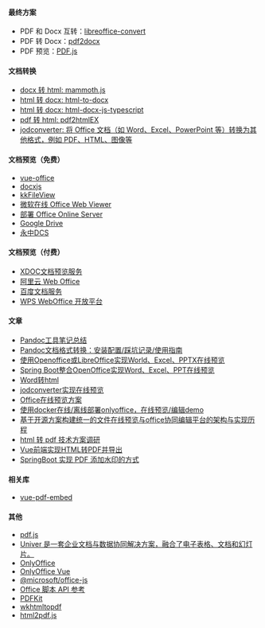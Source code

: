 #### 最终方案
- PDF 和 Docx 互转：[libreoffice-convert](https://github.com/elwerene/libreoffice-convert)
- PDF 转 Docx：[pdf2docx](https://github.com/ArtifexSoftware/pdf2docx)
- PDF 预览：[PDF.js](https://github.com/mozilla/pdf.js)

#### 文档转换
- [docx 转 html: mammoth.js](https://github.com/mwilliamson/mammoth.js)
- [html 转 docx: html-to-docx](https://github.com/privateOmega/html-to-docx)
- [html 转 docx: html-docx-js-typescript](https://github.com/caiyexiang/html-docx-js-typescript)
- [pdf 转 html: pdf2htmlEX](https://github.com/pdf2htmlEX/pdf2htmlEX)
- [jodconverter: 将 Office 文档（如 Word、Excel、PowerPoint 等）转换为其他格式，例如 PDF、HTML、图像等](https://github.com/jodconverter/jodconverter)

#### 文档预览（免费）
- [vue-office](https://github.com/501351981/vue-office)
- [docxjs](https://github.com/VolodymyrBaydalka/docxjs)
- [kkFileView](https://kkview.cn/zh-cn/index.html)
- [微软在线 Office Web Viewer](https://www.microsoft.com/en-us/microsoft-365/blog/2013/04/10/office-web-viewer-view-office-documents-in-a-browser/)
- [部署 Office Online Server](https://learn.microsoft.com/zh-cn/officeonlineserver/deploy-office-online-server)
- [Google Drive](https://drive.google.com/viewer?url=${encodeURIComponent(url)})
- [永中DCS](https://www.yozodcs.com/)

#### 文档预览（付费）
- [XDOC文档预览服务](https://view.xdocin.com/)
- [阿里云 Web Office](https://help.aliyun.com/zh/imm/user-guide/document-processing-1/)
- [百度文档服务](https://cloud.baidu.com/product/doc.html)
- [WPS WebOffice 开放平台](https://solution.wps.cn/)

#### 文章
- [Pandoc工具笔记总结](https://blog.csdn.net/qq_42210908/article/details/139676176)
- [Pandoc文档格式转换：安装配置/踩坑记录/使用指南](https://zhuanlan.zhihu.com/p/682455380)
- [使用Openoffice或LibreOffice实现World、Excel、PPTX在线预览](https://juejin.cn/post/7264609364672512056)
- [Spring Boot整合OpenOffice实现Word、Excel、PPT在线预览](https://juejin.cn/post/7120904778959290399)
- [Word转html](https://juejin.cn/post/6854573212810870798)
- [jodconverter实现在线预览](https://juejin.cn/post/7030766540010045453)
- [Office在线预览方案](https://juejin.cn/post/7038854183809712135)
- [使用docker在线/离线部署onlyoffice，在线预览/编辑demo](https://juejin.cn/post/7084101754962313253)
- [基于开源方案构建统一的文件在线预览与office协同编辑平台的架构与实现历程](https://juejin.cn/post/7137096424797241352)
- [html 转 pdf 技术方案调研](https://juejin.cn/post/7338259035043561498)
- [Vue前端实现HTML转PDF并导出](https://juejin.cn/post/7090368199291568165)
- [SpringBoot 实现 PDF 添加水印的方式](https://juejin.cn/post/7232211017471672377)

#### 相关库
- [vue-pdf-embed](https://github.com/hrynko/vue-pdf-embed)

#### 其他
- [pdf.js](https://mozilla.github.io/pdf.js/)
- [Univer 是一套企业文档与数据协同解决方案，融合了电子表格、文档和幻灯片。](https://github.com/dream-num/univer/blob/dev/README-zh.md)
- [OnlyOffice](https://github.com/ONLYOFFICE/DocumentServer)
- [OnlyOffice Vue](https://api.onlyoffice.com/editors/vue)
- [@microsoft/office-js](https://www.npmjs.com/package/@microsoft/office-js)
- [Office 脚本 API 参考](https://learn.microsoft.com/zh-cn/javascript/api/office-scripts/overview?view=office-scripts)
- [PDFKit](https://github.com/foliojs/pdfkit)
- [wkhtmltopdf](https://wkhtmltopdf.org/index.html)
- [html2pdf.js](https://github.com/eKoopmans/html2pdf.js)
